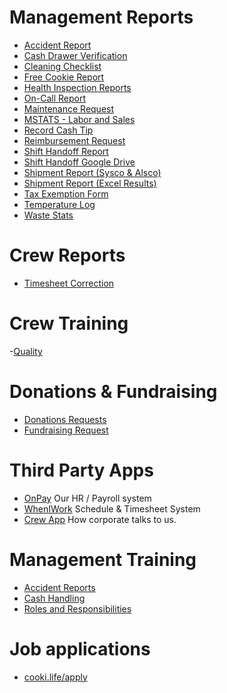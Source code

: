 # Management Reports
- [Accident Report](https://www.jotform.com/cookiecrew/accident)
- [Cash Drawer Verification](https://form.jotform.com/cookiecrew/cash-drawer-report)
- [Cleaning Checklist](https://docs.google.com/document/d/13u80e0naoHtwb5tVp0YO9QH0KibymTQFUhuu_UeQQak/edit?usp=sharing)
- [Free Cookie Report](https://www.jotform.com/cookiecrew/report-free)
- [Health Inspection Reports](https://drive.google.com/drive/folders/1Prbq1ETNC6JpjBkvCF8n8vl1TEu0MyXi)
- [On-Call Report](https://www.jotform.com/cookiecrew/on-call)
- [Maintenance Request](https://form.jotform.com/cookiecrew/maintenance-request)
- [MSTATS - Labor and Sales](https://us-central1-crumb-304019.cloudfunctions.net/stats?t=mstats)
- [Record Cash Tip](https://form.jotform.com/cookiecrew/cash-tip)
- [Reimbursement Request](https://www.jotform.com/cookiecrew/reimbursement)
- [Shift Handoff Report](https://form.jotform.com/cookiecrew/shift-handoff)
- [Shift Handoff Google Drive](https://drive.google.com/drive/folders/1VQYaPPy0xNz6uPIvX8l7-sJa_Nr79hrk)
- [Shipment Report (Sysco & Alsco)](https://www.jotform.com/cookiecrew/report-shipment)
- [Shipment Report (Excel Results)](https://docs.google.com/spreadsheets/d/1EsbEp9Rm5jizjCF5DL9g8G4ORrNxG3FDhrnA9MklfnA/)
- [Tax Exemption Form](https://form.jotform.com/cookiecrew/tax-exemption)
- [Temperature Log](https://form.jotform.com/232627973662163)
- [Waste Stats](https://us-central1-crumb-304019.cloudfunctions.net/stats?t=waste)

# Crew Reports
- [Timesheet Correction](https://www.jotform.com/cookiecrew/timesheet-correction)

# Crew Training
-[Quality](https://docs.google.com/presentation/d/161oqyUn6G8gYpAKyMKVMf8JQR1FwWbD5-IvnsQx3Bxw/edit#slide=id.g2a5290ee21a_0_553)

# Donations & Fundraising
- [Donations Requests](https://form.jotform.com/cookiecrew/donations)
- [Fundraising Request](https://form.jotform.com/cookiecrew/fundraisers)

# Third Party Apps
- [OnPay](https://onpay.com) Our HR / Payroll system
- [WhenIWork](https://wheniwork.com) Schedule & Timesheet System
- [Crew App](https://crew.crumbl.com) How corporate talks to us.

# Management Training
- [Accident Reports](https://docs.google.com/presentation/d/1GUOx1Swvh7Ax59jMosSXbJLcKEjbOuDKTL9BME8rh3w/edit#slide=id.g2d786d79bc7_0_0)
- [Cash Handling](https://docs.google.com/presentation/d/1iNAd4qjHbfKku3wKErCHFow9Plfs4H8dBWVFCmGmmjk/edit?usp=sharing)
- [Roles and Responsibilities](https://docs.google.com/presentation/d/1jg844q9BiLfOd44IM7f1_0Vsy0Bu5UT0o7-ggK8hLFM/edit?usp=sharing)

# Job applications
- [cooki.life/apply](cooki.life/apply)
